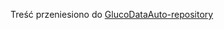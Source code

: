 Treść przeniesiono do [GlucoDataAuto-repository](https://github.com/pachi81/GlucoDataAuto/blob/main/README_PL.md)
